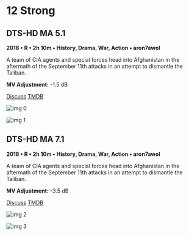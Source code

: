 # 12 Strong

## DTS-HD MA 5.1

**2018 • R • 2h 10m • History, Drama, War, Action • aron7awol**

A team of CIA agents and special forces head into Afghanistan in the aftermath of the September 11th attacks in an attempt to dismantle the Taliban.

**MV Adjustment:** -1.5 dB

[Discuss](https://www.avsforum.com/threads/bass-eq-for-filtered-movies.2995212/post-56831040)  [TMDB](429351)

![img 0](https://i.imgur.com/wgl3TEe.jpg)

![img 1](https://i.imgur.com/p8lxGYG.png)

## DTS-HD MA 7.1

**2018 • R • 2h 10m • History, Drama, War, Action • aron7awol**

A team of CIA agents and special forces head into Afghanistan in the aftermath of the September 11th attacks in an attempt to dismantle the Taliban.

**MV Adjustment:** -3.5 dB

[Discuss](https://www.avsforum.com/threads/bass-eq-for-filtered-movies.2995212/post-56831040)  [TMDB](429351)

![img 2](https://i.imgur.com/iXcwsJH.jpg)

![img 3](https://i.imgur.com/eWwmj8P.jpg)

